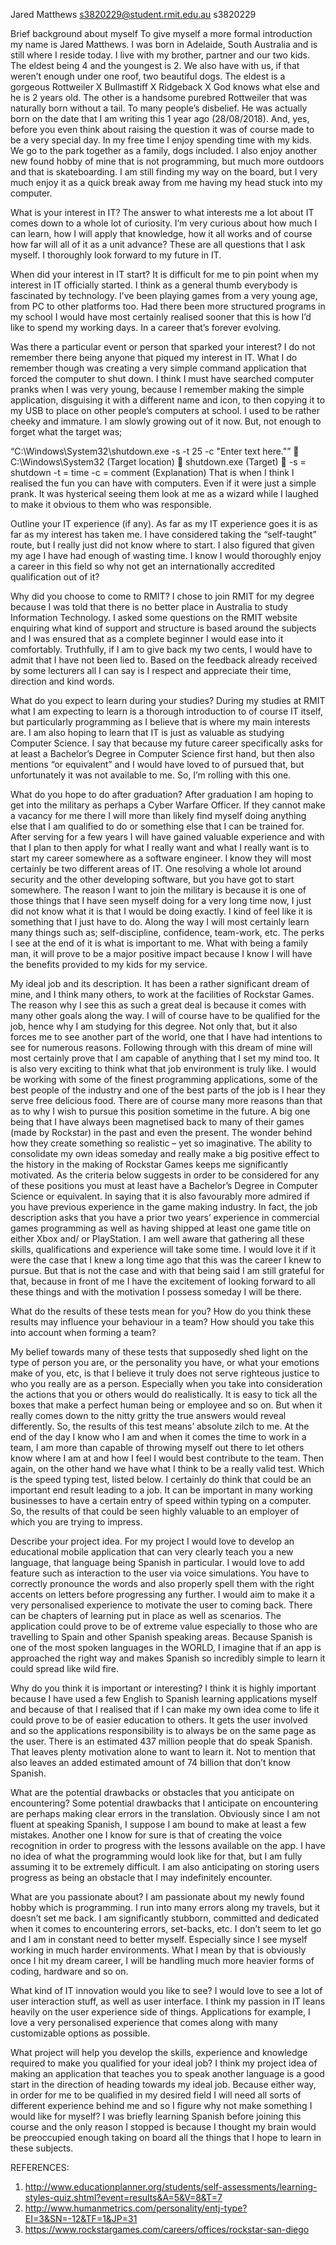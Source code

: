 Jared Matthews
s3820229@student.rmit.edu.au
s3820229

Brief background about myself
To give myself a more formal introduction my name is Jared Matthews. I was born in Adelaide, South Australia and is still where I reside today. I live with my brother, partner and our two kids. The eldest being 4 and the youngest is 2. We also have with us, if that weren’t enough under one roof, two beautiful dogs. The eldest is a gorgeous Rottweiler X Bullmastiff X Ridgeback X God knows what else and he is 2 years old. The other is a handsome purebred Rottweiler that was naturally born without a tail. To many people’s disbelief. He was actually born on the date that I am writing this 1 year ago (28/08/2018). And, yes, before you even think about raising the question it was of course made to be a very special day.
In my free time I enjoy spending time with my kids. We go to the park together as a family, dogs included. I also enjoy another new found hobby of mine that is not programming, but much more outdoors and that is skateboarding. I am still finding my way on the board, but I very much enjoy it as a quick break away from me having my head stuck into my computer. 

What is your interest in IT?
The answer to what interests me a lot about IT comes down to a whole lot of curiosity. I’m very curious about how much I can learn, how I will apply that knowledge, how it all works and of course how far will all of it as a unit advance? These are all questions that I ask myself. I thoroughly look forward to my future in IT.  

When did your interest in IT start?
It is difficult for me to pin point when my interest in IT officially started. I think as a general thumb everybody is fascinated by technology. I’ve been playing games from a very young age, from PC to other platforms too. Had there been more structured programs in my school I would have most certainly realised sooner that this is how I’d like to spend my working days. In a career that’s forever evolving.

Was there a particular event or person that sparked your interest?
I do not remember there being anyone that piqued my interest in IT. What I do remember though was creating a very simple command application that forced the computer to shut down. I think I must have searched computer pranks when I was very young, because I remember making the simple application, disguising it with a different name and icon, to then copying it to my USB to place on other people’s computers at school. I used to be rather cheeky and immature. I am slowly growing out of it now. But, not enough to forget what the target was;

“C:\Windows\System32\shutdown.exe -s -t 25 -c "Enter text here."”
	C:\Windows\System32
(Target location)
	shutdown.exe
(Target)
	-s = shutdown -t = time -c = comment
(Explanation)
That is when I think I realised the fun you can have with computers. Even if it were just a simple prank. It was hysterical seeing them look at me as a wizard while I laughed to make it obvious to them who was responsible. 

Outline your IT experience (if any).
As far as my IT experience goes it is as far as my interest has taken me. I have considered taking the “self-taught” route, but I really just did not know where to start. I also figured that given my age I have had enough of wasting time. I know I would thoroughly enjoy a career in this field so why not get an internationally accredited qualification out of it?

Why did you choose to come to RMIT?
I chose to join RMIT for my degree because I was told that there is no better place in Australia to study Information Technology. I asked some questions on the RMIT website enquiring what kind of support and structure is based around the subjects and I was ensured that as a complete beginner I would ease into it comfortably. Truthfully, if I am to give back my two cents, I would have to admit that I have not been lied to. Based on the feedback already received by some lecturers all I can say is I respect and appreciate their time, direction and kind words. 

What do you expect to learn during your studies?
During my studies at RMIT what I am expecting to learn is a thorough introduction to of course IT itself, but particularly programming as I believe that is where my main interests are. I am also hoping to learn that IT is just as valuable as studying Computer Science. I say that because my future career specifically asks for at least a Bachelor’s Degree in Computer Science first hand, but then also mentions “or equivalent” and I would have loved to of pursued that, but unfortunately it was not available to me. So, I’m rolling with this one.

What do you hope to do after graduation?
After graduation I am hoping to get into the military as perhaps a Cyber Warfare Officer. If they cannot make a vacancy for me there I will more than likely find myself doing anything else that I am qualified to do or something else that I can be trained for. After serving for a few years I will have gained valuable experience and with that I plan to then apply for what I really want and what I really want is to start my career somewhere as a software engineer. I know they will most certainly be two different areas of IT. One resolving a whole lot around security and the other developing software, but you have got to start somewhere.
The reason I want to join the military is because it is one of those things that I have seen myself doing for a very long time now, I just did not know what it is that I would be doing exactly. I kind of feel like it is something that I just have to do. Along the way I will most certainly learn many things such as; self-discipline, confidence, team-work, etc. The perks I see at the end of it is what is important to me. What with being a family man, it will prove to be a major positive impact because I know I will have the benefits provided to my kids for my service.

My ideal job and its description.
It has been a rather significant dream of mine, and I think many others, to work at the facilities of Rockstar Games. The reason why I see this as such a great deal is because it comes with many other goals along the way. I will of course have to be qualified for the job, hence why I am studying for this degree. Not only that, but it also forces me to see another part of the world, one that I have had intentions to see for numerous reasons.
Following through with this dream of mine will most certainly prove that I am capable of anything that I set my mind too. It is also very exciting to think what that job environment is truly like. I would be working with some of the finest programming applications, some of the best people of the industry and one of the best parts of the job is I hear they serve free delicious food. There are of course many more reasons than that as to why I wish to pursue this position sometime in the future. A big one being that I have always been magnetised back to many of their games (made by Rockstar) in the past and even the present. The wonder behind how they create something so realistic – yet so imaginative. The ability to consolidate my own ideas someday and really make a big positive effect to the history in the making of Rockstar Games keeps me significantly motivated.
As the criteria below suggests in order to be considered for any of these positions you must at least have a Bachelor’s Degree in Computer Science or equivalent. In saying that it is also favourably more admired if you have previous experience in the game making industry. In fact, the job description asks that you have a prior two years’ experience in commercial games programming as well as having shipped at least one game title on either Xbox and/ or PlayStation. I am well aware that gathering all these skills, qualifications and experience will take some time. I would love it if it were the case that I knew a long time ago that this was the career I knew to pursue. But that is not the case and with that being said I am still grateful for that, because in front of me I have the excitement of looking forward to all these things and with the motivation I possess someday I will be there.

What do the results of these tests mean for you?
How do you think these results may influence your behaviour in a team?
How should you take this into account when forming a team?















My belief towards many of these tests that supposedly shed light on the type of person you are, or the personality you have, or what your emotions make of you, etc, is that I believe it truly does not serve righteous justice to who you really are as a person. Especially when you take into consideration the actions that you or others would do realistically. It is easy to tick all the boxes that make a perfect human being or employee and so on. But when it really comes down to the nitty gritty the true answers would reveal differently. So, the results of this test means’ absolute zilch to me. At the end of the day I know who I am and when it comes the time to work in a team, I am more than capable of throwing myself out there to let others know where I am at and how I feel I would best contribute to the team.
Then again, on the other hand we have what I think to be a really valid test. Which is the speed typing test, listed below. I certainly do think that could be an important end result leading to a job. It can be important in many working businesses to have a certain entry of speed within typing on a computer. So, the results of that could be seen highly valuable to an employer of which you are trying to impress.
 
Describe your project idea. 
For my project I would love to develop an educational mobile application that can very clearly teach you a new language, that language being Spanish in particular. I would love to add feature such as interaction to the user via voice simulations. You have to correctly pronounce the words and also properly spell them with the right accents on letters before progressing any further. I would aim to make it a very personalised experience to motivate the user to coming back. There can be chapters of learning put in place as well as scenarios. The application could prove to be of extreme value especially to those who are travelling to Spain and other Spanish speaking areas. Because Spanish is one of the most spoken languages in the WORLD, I imagine that if an app is approached the right way and makes Spanish so incredibly simple to learn it could spread like wild fire. 

Why do you think it is important or interesting?
I think it is highly important because I have used a few English to Spanish learning applications myself and because of that I realised that if I can make my own idea come to life it could prove to be of easier education to others. It gets the user involved and so the applications responsibility is to always be on the same page as the user. There is an estimated 437 million people that do speak Spanish. That leaves plenty motivation alone to want to learn it. Not to mention that also leaves an added estimated amount of 74 billion that don’t know Spanish. 

What are the potential drawbacks or obstacles that you anticipate on encountering?
Some potential drawbacks that I anticipate on encountering are perhaps making clear errors in the translation. Obviously since I am not fluent at speaking Spanish, I suppose I am bound to make at least a few mistakes. Another one I know for sure is that of creating the voice recognition in order to progress with the lessons available on the app. I have no idea of what the programming would look like for that, but I am fully assuming it to be extremely difficult. I am also anticipating on storing users progress as being an obstacle that I may indefinitely encounter. 

What are you passionate about?
I am passionate about my newly found hobby which is programming. I run into many errors along my travels, but it doesn’t set me back. I am significantly stubborn, committed and dedicated when it comes to encountering errors, set-backs, etc. I don’t seem to let go and I am in constant need to better myself. Especially since I see myself working in much harder environments. What I mean by that is obviously once I hit my dream career, I will be handling much more heavier forms of coding, hardware and so on.



What kind of IT innovation would you like to see?
I would love to see a lot of user interaction stuff, as well as user interface. I think my passion in IT leans heavily on the user experience side of things. Applications for example, I love a very personalised experience that comes along with many customizable options as possible. 

What project will help you develop the skills, experience and knowledge required to make you qualified for your ideal job?
I think my project idea of making an application that teaches you to speak another language is a good start in the direction of heading towards my ideal job. Because either way, in order for me to be qualified in my desired field I will need all sorts of different experience behind me and so I figure why not make something I would like for myself? I was briefly learning Spanish before joining this course and the only reason I stopped is because I thought my brain would be preoccupied enough taking on board all the things that I hope to learn in these subjects. 

REFERENCES:
1.	http://www.educationplanner.org/students/self-assessments/learning-styles-quiz.shtml?event=results&A=5&V=8&T=7
2.	http://www.humanmetrics.com/personality/entj-type?EI=3&SN=-12&TF=1&JP=31
3.	https://www.rockstargames.com/careers/offices/rockstar-san-diego
